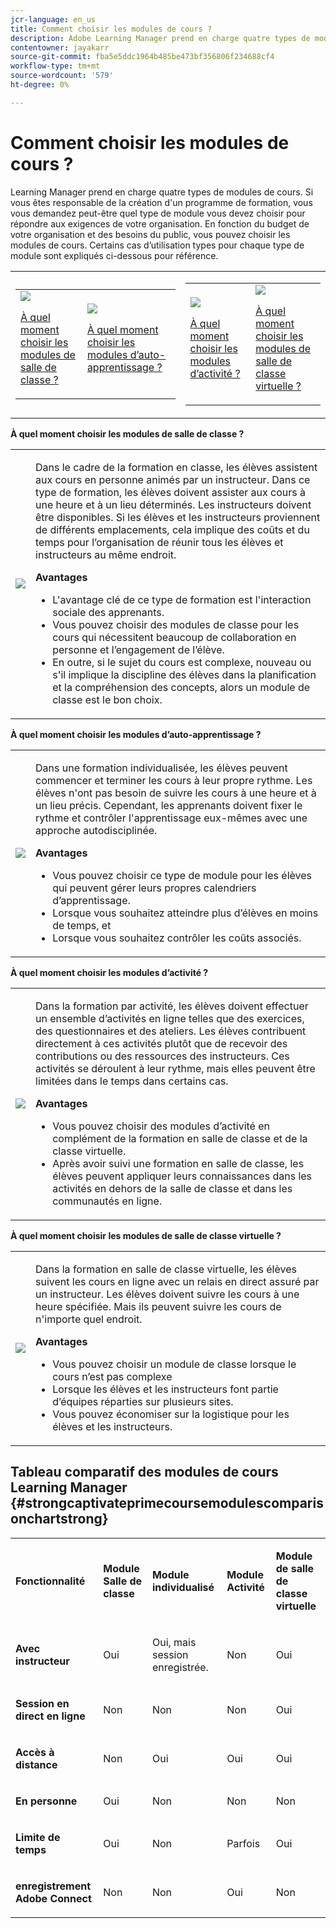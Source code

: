 ```yaml
---
jcr-language: en_us
title: Comment choisir les modules de cours ?
description: Adobe Learning Manager prend en charge quatre types de modules de cours. Si vous êtes responsable de la création d'un programme de formation, vous vous demandez peut-être quel type de module vous devez choisir pour répondre aux exigences de votre organisation. En fonction du budget de votre organisation et des besoins du public, vous pouvez choisir les modules de cours. Certains cas d’utilisation types pour chaque type de module sont expliqués ci-dessous pour référence.
contentowner: jayakarr
source-git-commit: fba5e5ddc1964b485be473bf356806f234688cf4
workflow-type: tm+mt
source-wordcount: '579'
ht-degree: 0%

---
```




# Comment choisir les modules de cours ?

Learning Manager prend en charge quatre types de modules de cours. Si vous êtes responsable de la création d&#39;un programme de formation, vous vous demandez peut-être quel type de module vous devez choisir pour répondre aux exigences de votre organisation. En fonction du budget de votre organisation et des besoins du public, vous pouvez choisir les modules de cours. Certains cas d’utilisation types pour chaque type de module sont expliqués ci-dessous pour référence.

<table>
 <tbody>
  <tr>
   <td>
    <table>
     <tbody>
      <tr>
       <td><img src="assets/classroom-module.png">
        <p><a href="how-to-choose-modules.md#main-pars_text_1432182659">À quel moment choisir les modules de salle de classe ?</a></p></td>
       <td><img src="assets/self-placed-module.png">
        <p><a href="how-to-choose-modules.md#main-pars_text_735062721">À quel moment choisir les modules d’auto-apprentissage ? </a></p></td>
      </tr>
     </tbody>
    </table></td>
   <td>
    <table>
     <tbody>
      <tr>
       <td><img src="assets/activity.png">
        <p><a href="how-to-choose-modules.md#main-pars_text_1900017946">À quel moment choisir les modules d’activité ?</a></p></td>
       <td><img src="assets/virtual-classroom.png">
        <p><a href="how-to-choose-modules.md#main-pars_text_112651927">À quel moment choisir les modules de salle de classe virtuelle ?</a></p></td>
      </tr>
     </tbody>
    </table></td>
  </tr>
 </tbody>
</table>

**À quel moment choisir les modules de salle de classe ?**

<table>
 <tbody>
  <tr>
   <td><img src="assets/classroom-module.png"></td>
   <td>
    <p>Dans le cadre de la formation en classe, les élèves assistent aux cours en personne animés par un instructeur. Dans ce type de formation, les élèves doivent assister aux cours à une heure et à un lieu déterminés. Les instructeurs doivent être disponibles. Si les élèves et les instructeurs proviennent de différents emplacements, cela implique des coûts et du temps pour l’organisation de réunir tous les élèves et instructeurs au même endroit.</p>
    <p><strong>Avantages</strong></p>
    <ul>
     <li>L'avantage clé de ce type de formation est l'interaction sociale des apprenants. </li>
     <li>Vous pouvez choisir des modules de classe pour les cours qui nécessitent beaucoup de collaboration en personne et l’engagement de l’élève. </li>
     <li>En outre, si le sujet du cours est complexe, nouveau ou s'il implique la discipline des élèves dans la planification et la compréhension des concepts, alors un module de classe est le bon choix.</li>
    </ul></td>
  </tr>
 </tbody>
</table>

**À quel moment choisir les modules d’auto-apprentissage ?**

<table>
 <tbody>
  <tr>
   <td><img src="assets/self-placed-module.png"></td>
   <td>
    <p>Dans une formation individualisée, les élèves peuvent commencer et terminer les cours à leur propre rythme. Les élèves n'ont pas besoin de suivre les cours à une heure et à un lieu précis. Cependant, les apprenants doivent fixer le rythme et contrôler l'apprentissage eux-mêmes avec une approche autodisciplinée.</p>
    <p> </p>
    <p><strong>Avantages</strong></p>
    <ul>
     <li>Vous pouvez choisir ce type de module pour les élèves qui peuvent gérer leurs propres calendriers d’apprentissage. </li>
     <li>Lorsque vous souhaitez atteindre plus d’élèves en moins de temps, et </li>
     <li>Lorsque vous souhaitez contrôler les coûts associés.</li>
    </ul></td>
  </tr>
 </tbody>
</table>

**À quel moment choisir les modules d’activité ?**

<table>
 <tbody>
  <tr>
   <td><img src="assets/activity.png"></td>
   <td>
    <p>Dans la formation par activité, les élèves doivent effectuer un ensemble d’activités en ligne telles que des exercices, des questionnaires et des ateliers. Les élèves contribuent directement à ces activités plutôt que de recevoir des contributions ou des ressources des instructeurs. Ces activités se déroulent à leur rythme, mais elles peuvent être limitées dans le temps dans certains cas.</p>
    <p> </p>
    <p><strong>Avantages</strong></p>
    <ul>
     <li>Vous pouvez choisir des modules d’activité en complément de la formation en salle de classe et de la classe virtuelle.</li>
     <li>Après avoir suivi une formation en salle de classe, les élèves peuvent appliquer leurs connaissances dans les activités en dehors de la salle de classe et dans les communautés en ligne.</li>
    </ul></td>
  </tr>
 </tbody>
</table>

**À quel moment choisir les modules de salle de classe virtuelle ?**

<table>
 <tbody>
  <tr>
   <td><img src="assets/virtual-classroom.png"></td>
   <td>
    <p>Dans la formation en salle de classe virtuelle, les élèves suivent les cours en ligne avec un relais en direct assuré par un instructeur. Les élèves doivent suivre les cours à une heure spécifiée. Mais ils peuvent suivre les cours de n'importe quel endroit.</p>
    <p> </p>
    <p> </p>
    <p><strong>Avantages</strong></p>
    <ul>
     <li>Vous pouvez choisir un module de classe lorsque le cours n’est pas complexe</li>
     <li>Lorsque les élèves et les instructeurs font partie d’équipes réparties sur plusieurs sites. </li>
     <li>Vous pouvez économiser sur la logistique pour les élèves et les instructeurs.</li>
    </ul></td>
  </tr>
 </tbody>
</table>

## Tableau comparatif des modules de cours Learning Manager {#strongcaptivateprimecoursemodulescomparisonchartstrong}

<table>
 <tbody>
  <tr>
   <td>
    <p><strong>Fonctionnalité </strong></p></td>
   <td>
    <p><strong>Module Salle de classe</strong></p></td>
   <td>
    <p><strong>Module individualisé</strong><br></p></td>
   <td>
    <p><strong>Module Activité</strong></p></td>
   <td>
    <p><strong>Module de salle de classe virtuelle</strong></p></td>
  </tr>
  <tr>
   <td>
    <p><strong>Avec instructeur</strong></p></td>
   <td>
    <p>Oui</p></td>
   <td>
    <p>Oui, mais session enregistrée. </p></td>
   <td>
    <p>Non</p></td>
   <td>
    <p>Oui</p></td>
  </tr>
  <tr>
   <td>
    <p><strong>Session en direct en ligne</strong></p></td>
   <td>
    <p>Non</p></td>
   <td>
    <p>Non</p></td>
   <td>
    <p>Non</p></td>
   <td>
    <p>Oui</p></td>
  </tr>
  <tr>
   <td>
    <p><strong>Accès à distance</strong></p></td>
   <td>
    <p>Non</p></td>
   <td>
    <p>Oui</p></td>
   <td>
    <p>Oui</p></td>
   <td>
    <p>Oui</p></td>
  </tr>
  <tr>
   <td>
    <p><strong>En personne</strong></p></td>
   <td>
    <p>Oui</p></td>
   <td>
    <p>Non</p></td>
   <td>
    <p>Non</p></td>
   <td>
    <p>Non</p></td>
  </tr>
  <tr>
   <td>
    <p><strong>Limite de temps</strong></p></td>
   <td>
    <p>Oui</p></td>
   <td>
    <p>Non</p></td>
   <td>
    <p>Parfois</p></td>
   <td>
    <p>Oui</p></td>
  </tr>
  <tr>
   <td>
    <p><strong>enregistrement Adobe Connect</strong></p></td>
   <td>
    <p>Non</p></td>
   <td>
    <p>Non</p></td>
   <td>
    <p>Oui</p></td>
   <td>
    <p>Non</p></td>
  </tr>
 </tbody>
</table>
